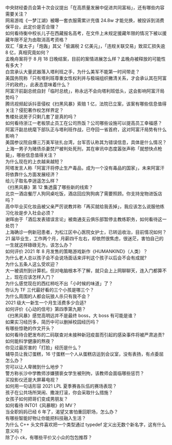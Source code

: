 中央财经委员会第十次会议提出「在高质量发展中促进共同富裕」，还有哪些内容需要关注？  
网易游戏《一梦江湖》被曝一套衣服需累计充值 24.8w 才能兑换，被投诉到消费保平台，此定价是否合理？  
如何看待衡中校长儿子在西藏报名高考，在文件上未规定援藏年限的情况下被以援藏年限不足为由取消高考资格？  
双汇「废太子」「炮轰」其父「偷漏税 2 亿美元」，「违规关联交易」致双汇损失逾 8 亿，真相究竟如何？  
孟晚舟案将于 8 月 18 日晚结案，目前的案情进展怎么样？孟晚舟被释放的可能性有多大？  
白宫承认大量武器落入塔利班之手，为什么美军不能第一时间带走？  
美国务院称「只有塔利班尊重女性权利并与极端组织撇清关系，才会承认其在阿富汗的政府」，此表态意味着什么？  
阿富汗前副总统自封「临时总统」，称永远不会向塔利班低头，这会影响阿富汗局势吗？  
腾讯视频起诉抖音侵权《扫黑风暴》索赔 1 亿，法院已立案，该案有哪些信息值得关注？侵犯著作权怎样界定？  
售楼处说房子只剩几套了是真的吗？  
如何看待浙江一老板禁止员工在公司热饭？公司哪些设施可以提高员工幸福感？  
阿富汗副总统麾下部队正与塔利班作战，已夺回一省首府，这对阿富汗局势有什么影响？  
美国参议院自爆三万美军驻扎台湾，台军否认称其为错误信息，具体是什么情况？  
上海一男子为赌债杀妻焚尸被判处死刑，其在审讯中态度嚣张声称「就想快点枪毙」，哪些信息值得关注？  
为什么现在的上衣越来越短？  
阿塔发言人称「阿富汗将停止生产毒品，成为一个没有毒品的国家」，未来阿富汗将依靠什么方面发展经济？  
给儿子取名李逍遥怎么样？  
《扫黑风暴》第 12 集透露了哪些新的线索？  
北京一酒店餐厅人狗同桌吃饭，酒店回应狗狗病了需要照顾。你支持宠物进饭店吗？  
高中毕业买化妆品被父亲严厉说教并称「再买就给我丢掉」，我应该怎么说服他练习化妆是步入社会必须？  
谢晖由于「酒后发表错误言论」被南通支云俱乐部暂停主教练职务，如何看待这一处罚？  
上海确诊一例新冠患者，为松江区中心医院女护士，已转运收治，目前情况如何？  
21 届毕业生，工作两个月，月薪四千左右，却依然很焦虑，很迷茫，害怕自己的一生就这样碌碌无为，该怎么办？  
如何评价 2021 年 8 月发售的策略游戏新作《HUMANKIND》（人类）？  
为什么老人总以孩子会不会说场面话来评判这个孩子以后会不会有成就?  
为什么五条人这么受欢迎？  
大一被调剂到计算机，但对电脑根本不了解，就只会上上网聊聊天，连入门都算不上，现在应该怎样入门？  
为什么感觉现在的西红柿吃不出「小时候的味道」了？  
你认为 TF 三代最好看的三个小孩是哪三个？  
为什么周围的人都会玩狼人杀只有我不会？  
2021 级大一新生一个月生活费多少合适?  
如何评价《心动的信号》第四季第九期？  
《扫黑风暴》感觉高明远并不是最终 boss，大 boss 有可能是谁？  
如果实习经历多，简历中可以删掉校园经历吗？  
有哪些惊艳的作文开头？  
如何看待合肥发布的二码联查对未接种新冠疫苗而引起的感染事件将被严肃追责?  
如何能科学健康的熬夜？  
你见过最厉害的「打脸」经历是什么？  
辅导员让我订蛋糕，16 寸蛋糕一个人从蛋糕店运到会议室，没有表扬，有点委屈怎么办？  
穷可以让人卑微到什么地步？  
警方称长沙中学教师涉嫌猥亵女学生被刑拘，该教师会面临哪些惩罚？  
买投影仪还是大屏幕电视？  
如何用一句话形容 2021 LPL 夏季赛各队伍的赛场表现？  
孩子在公共场所哭闹、撒泼打滚，你会采取什么措施？  
女孩子如何把哥们变成男朋友？  
如何看待 INTO1《风暴眼》的 MV？  
当全职妈妈已经 6 年了，渴望又害怕重回职场，怎么办？  
有哪些智能好物让你能把科技融入生活？  
为什么 C++ 头文件喜欢把一个类型通过 typedef 定义出无数个新名字，这有什么意义吗？  
除了小 ck，有哪些平价又小众的包包推荐？  
